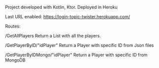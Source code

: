 Project developed with Kotlin, Ktor.
Deployed in Heroku  

Last URL enabled: https://login-topic-twister.herokuapp.com/

Routes:

  /GetAllPlayers
    Return a List<Player> with all the players.
    
  /GetPlayerByID/"idPlayer"
    Return a Player with specific ID from Json files
  
  /GetPlayerByIDMongo/"idPlayer"
    Return a Player with specific ID from MongoDB
  
  
    
